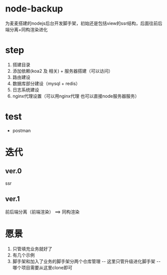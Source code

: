 # node-backup
为麦麦搭建的nodejs后台开发脚手架，初始还是包括view的ssr结构，后面往前后端分离+同构渲染进化

# step
1. 搭建目录
2. 添加依赖(koa2 及 相关) + 服务器搭建（可以访问）
3. 路由建设
4. 数据库部分建设（mysql + redis）
5. 日志系统建设
6. nginx代理设置（可以用nginx代理 也可以直接node服务器服务）

# test
* postman

# 迭代

## ver.0
ssr

## ver.1 
前后端分离（前端渲染） ==>  同构渲染


# 愿景
1. 只管填充业务就好了
2. 有几个示例
3. 脚手架和加入了业务的脚手架分两个仓库管理 -- 这里只管升级进化脚手架 -- 哪个项目需要从这里clone即可
